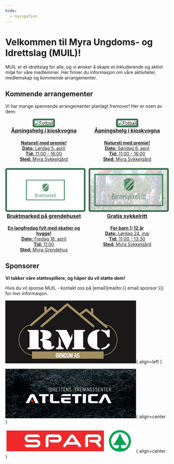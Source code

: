 ```yaml
---
hide:
  - navigation
---
```


# Velkommen til Myra Ungdoms- og Idrettslag (MUIL)!

MUIL er et idrettslag for alle, og vi ønsker å skape et inkluderende og aktivt miljø for våre medlemmer. Her finner du informasjon om våre aktiviteter, medlemskap og kommende arrangementer.

## Kommende arrangementer

Vi har mange spennende arrangementer planlagt fremover! Her er noen av dem:

<!-- prettier-ignore -->
<div style="display: flex; flex-wrap: wrap; gap: 20px;">

  <div style="flex: 1 1 calc(50% - 20px); text-align: center;">
    <a href="https://fb.me/e/59qMDdybH">
      <img src="assets/img/events/åpningshelg.jpg" alt="Fotball" style="width: 100%; max-width: 250px; border: 5px solid #356f4b; border-radius: 5px;">
      <h3 style="margin: 0;">Åpningshelg i kioskvogna</h3>
      <h4 style="margin-bottom: 0;">Natursti med premie!</h4>
      <p style="margin: 0;"><strong>Dato:</strong> Lørdag 5. april</p>
      <p style="margin: 0;"><strong>Tid:</strong> 11:00 - 16:00</p>
      <p style="margin: 0;"><strong>Sted:</strong> Myra Sykkelgård</p>
    </a>
  </div>

  <div style="flex: 1 1 calc(50% - 20px); text-align: center;">
    <a href="https://fb.me/e/4uj0UzEiL">
      <img src="assets/img/events/åpningshelg.jpg" alt="Fotball" style="width: 100%; max-width: 250px; border: 5px solid #356f4b; border-radius: 5px;">
      <h3 style="margin: 0;">Åpningshelg i kioskvogna</h3>
      <h4 style="margin-bottom: 0;">Natursti med premie!</h4>
      <p style="margin: 0;"><strong>Dato:</strong> Søndag 6. april</p>
      <p style="margin: 0;"><strong>Tid:</strong> 11:00 - 16:00</p>
      <p style="margin: 0;"><strong>Sted:</strong> Myra Sykkelgård</p>
    </a>
  </div>

  <div style="flex: 1 1 calc(50% - 20px); text-align: center;">
    <a href="https://fb.me/e/4jKLKoUT7">
      <img src="assets/img/events/bruktmarked.jpg" alt="Fotball" style="width: 100%; max-width: 250px; border: 5px solid #356f4b; border-radius: 5px;">
      <h3 style="margin: 0;">Bruktmarked på grendehuset</h3>
      <h4 style="margin-bottom: 0;">En langfredag fylt med skatter og hygge!</h4>
      <p style="margin: 0;"><strong>Dato:</strong> Fredag 18. april</p>
      <p style="margin: 0;"><strong>Tid:</strong> 11:00</p>
      <p style="margin: 0;"><strong>Sted:</strong> Myra Grendehus</p>
    </a>
  </div>

  <div style="flex: 1 1 calc(50% - 20px); text-align: center;">
    <a href="https://fb.me/e/61Gz2h9FP">
      <img src="assets/img/events/barnesykkelritt.jpg" alt="Fotball" style="width: 100%; max-width: 250px; border: 5px solid #356f4b; border-radius: 5px;">
      <h3 style="margin: 0;">Gratis sykkelritt</h3>
      <h4 style="margin-bottom: 0;">For barn 1-12 år</h4>
      <p style="margin: 0;"><strong>Dato:</strong> Lørdag 24. mai</p>
      <p style="margin: 0;"><strong>Tid:</strong> 11:00 - 13:30</p>
      <p style="margin: 0;"><strong>Sted:</strong> Myra Sykkelgård</p>
    </a>
  </div>

</div>

## Sponsorer

**Vi takker våre støttespillere, og håper du vil støtte dem!**

<!-- Hvis du vil sponse MUIL - kontakt oss på {{ email.sponsor }} for mer informasjon. -->

Hvis du vil sponse MUIL - kontakt oss på [email](mailto:{{ email.sponsor }}) for mer informasjon.

![rmc](assets/img/sponsorer/rmc.jpg){ align=left }

![atletica](assets/img/sponsorer/atletica.png){ align=center }

![spar](assets/img/sponsorer/spar.png){ align=center }
